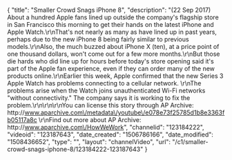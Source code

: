 {
    "title": "Smaller Crowd Snags iPhone 8",
    "description": "(22 Sep 2017) About a hundred Apple fans lined up outside the company's flagship store in San Francisco this morning to get their hands on the latest iPhone and Apple Watch.\r\nThat's not nearly as many as have lined up in past years, perhaps due to the new iPhone 8 being fairly similar to previous models.\r\nAlso, the much buzzed about iPhone X (ten), at a price point of one thousand dollars, won't come out for a few more months.\r\nBut those die hards who did line up for hours before today's store opening said it's part of the Apple fan experience, even if they can order many of the new products online.\r\nEarlier this week, Apple confirmed that the new Series 3 Apple Watch has problems connecting to a cellular network. \r\nThe problems arise when the Watch joins unauthenticated Wi-Fi networks \"without connectivity.\" The company says it is working to fix the problem.\r\n\r\n\r\nYou can license this story through AP Archive: http:\/\/www.aparchive.com\/metadata\/youtube\/e078e73f25785d1b8e3363fb05117a8c \r\nFind out more about AP Archive: http:\/\/www.aparchive.com\/HowWeWork",
    "channelid": "123184222",
    "videoid": "123187643",
    "date_created": "1506786166",
    "date_modified": "1508436652",
    "type": "",
    "layout": "channelVideo",
    "url": "\/c1\/smaller-crowd-snags-iphone-8\/123184222-123187643"
}